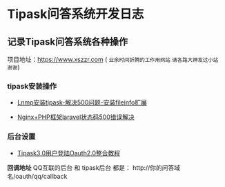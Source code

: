 # Tipask问答系统开发日志

## 记录Tipask问答系统各种操作

项目地址：https://www.xszzr.com ( `业余时间折腾的工作用网站` `请各路大神发过小站` `谢谢`)

### tipask安装操作

* [Lnmp安装tipask-解决500问题-安装fileinfo扩展](https://www.baoxian.im/wiki/Lnmp安装tipask-解决500问题-安装fileinfo扩展)

* [Nginx+PHP框架laravel状态码500错误解决](https://blog.51cto.com/13155232/2073722)
### 后台设置

* [Tipask3.0用户登陆Oauth2.0整合教程](https://wenda.tipask.com/article/40)

**回调地址** QQ互联的后台 和 tipask后台 都是： http://你的问答域名/oauth/qq/callback


